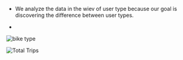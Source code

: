 - We analyze the data in the wiev of user type because our goal is discovering the difference between user types.

- 
![bike type](https://github.com/user-attachments/assets/4943d49b-a1d3-449a-86bd-a4df4af057fa)


![Total Trips](https://github.com/user-attachments/assets/4922043a-1c6c-4ba9-8326-bd4513f87d4d)

